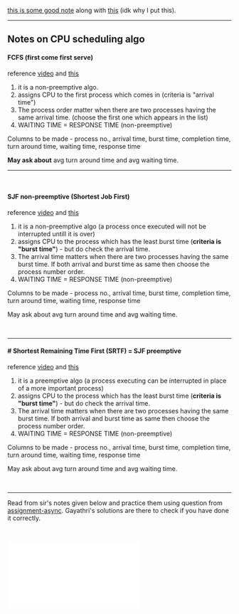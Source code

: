 [this is some good note](https://condor.depaul.edu/glancast/343class/hw/hw4ans.html) along with [this](https://condor.depaul.edu/glancast/343class/hw/hw3ans.html) (idk why I put this).

---

## Notes on CPU scheduling algo

#### FCFS (first come first serve)
reference [video](https://youtu.be/WYo1SpUh9FI) and [this](https://youtu.be/MZdVAVMgNpA)
1. it is a non-preemptive algo.
2. assigns CPU to the first process which comes in (criteria is "arrival time")
3. The process order matter when there are two processes having the same arrival time. (choose the first one which appears in the list)
4. WAITING TIME = RESPONSE TIME (non-preemptive)

Columns to be made -
process no., arrival time, burst time, completion time, turn around time, waiting time, response time

**May ask about** avg turn around time and avg waiting time.


----

<br>

#### SJF non-preemptive (Shortest Job First)
reference [video](https://youtu.be/VCIVXPoiLpU) and [this](https://youtu.be/pYO-FAg-TpQ)
1. it is a non-preemptive algo (a process once executed will not be interrupted untill it is over)
2. assigns CPU to the process which has the least burst time (**criteria is "burst time"**) - but do check the arrival time.
3. The arrival time matters when there are two processes having the same burst time. If both arrival and burst time as same then choose the process number order.
4. WAITING TIME = RESPONSE TIME (non-preemptive)

Columns to be made -
process no., arrival time, burst time, completion time, turn around time, waiting time, response time

May ask about avg turn around time and avg waiting time.

<br>

---

#### # Shortest Remaining Time First (SRTF) = SJF preemptive
reference [video](https://youtu.be/_QcX99B-zbU) and [this](https://youtu.be/pYO-FAg-TpQ)
1. it is a preemptive algo (a process executing can be interrupted in place of a more important process)
2. assigns CPU to the process which has the least burst time (**criteria is "burst time"**) - but do check the arrival time.
3. The arrival time matters when there are two processes having the same burst time. If both arrival and burst time as same then choose the process number order.
4. WAITING TIME = RESPONSE TIME (non-preemptive)

Columns to be made -
process no., arrival time, burst time, completion time, turn around time, waiting time, response time

May ask about avg turn around time and avg waiting time.





<br>

---

Read from sir's notes given below and practice them using question from [assignment-async](assignment-async.md). Gayathri's solutions are there to check if you have done it correctly.

<br>

![](CPU-Process-Scheduling-Solved-Problems.pdf)